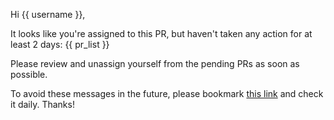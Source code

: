 Hi {{ username }},

It looks like you're assigned to this PR, but haven't taken any action for at least 2 days:
{{ pr_list }}

Please review and unassign yourself from the pending PRs as soon as possible.

To avoid these messages in the future, please bookmark [this link](https://github.com/pulls/assigned) and check it daily. Thanks!